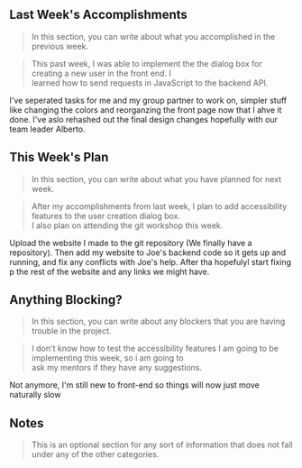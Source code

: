 ## Last Week's Accomplishments

> In this section, you can write about what you accomplished in the previous week.

> This past week, I was able to implement the the dialog box for creating a new user in the front end. I \
> learned how to send requests in JavaScript to the backend API.

I've seperated tasks for me and my group partner to work on, simpler stuff like changing the colors and reorganzing the front page now that I ahve it done. I've aslo rehashed out the final design changes hopefully with our team leader Alberto.

## This Week's Plan

> In this section, you can write about what you have planned for next week.

> After my accomplishments from last week, I plan to add accessibility features to the user creation dialog box. \
> I also plan on attending the git workshop this week.

Upload the website I made to the git repository (We finally have a repository). Then add my website to Joe's backend code so it gets up and running, and fix any conflicts with Joe's help. After tha hopefulyl start fixing p the rest of the website and any links we might have.



## Anything Blocking?

> In this section, you can write about any blockers that you are having trouble in the project.

> I don't know how to test the accessibility features I am going to be implementing this week, so i am going to \
> ask my mentors if they have any suggestions.


Not anymore, I'm still new to front-end so things will now just move naturally slow


## Notes

> This is an optional section for any sort of information that does not fall under any of the other categories.

